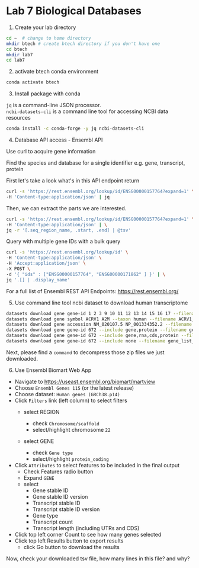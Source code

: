# Lab 7 Biological Databases

1. Create your lab directory

```sh
cd ~  # change to home directory
mkdir btech # create btech directory if you don't have one
cd btech 
mkdir lab7
cd lab7
```

2. activate btech conda environment

```sh
conda activate btech
```

3. Install package with conda

`jq` is a command-line JSON processor.   
`ncbi-datasets-cli` is a command line tool for accessing NCBI data resources

```sh
conda install -c conda-forge -y jq ncbi-datasets-cli
```


4. Database API access - Ensembl API 

Use curl to acquire gene information

Find the species and database for a single identifier e.g. gene, transcript, protein

First let's take a look what's in this API endpoint return
```sh
curl -s 'https://rest.ensembl.org/lookup/id/ENSG00000157764?expand=1' \
-H 'Content-type:application/json' | jq
```
  
Then, we can extract the parts we are interested.   
```sh
curl -s 'https://rest.ensembl.org/lookup/id/ENSG00000157764?expand=1' \
-H 'Content-type:application/json' | \
jq -r '[.seq_region_name, .start, .end] | @tsv'
```

Query with multiple gene IDs with a bulk query

```sh
curl -s 'https://rest.ensembl.org/lookup/id' \
-H 'Content-type:application/json' \
-H 'Accept:application/json' \
-X POST \
-d '{ "ids" : ["ENSG00000157764", "ENSG00000171862" ] }' | \
jq '.[] | .display_name'
```

For a full list of Ensembl REST API Endpoints: https://rest.ensembl.org/



5. Use command line tool ncbi dataset to download human transcriptome

```sh
datasets download gene gene-id 1 2 3 9 10 11 12 13 14 15 16 17 --filename gene_list_1.zip
datasets download gene symbol ACRV1 A2M --taxon human --filename ACRV1_A2M.zip
datasets download gene accession NM_020107.5 NP_001334352.2 --filename gene_list_3.zip
datasets download gene gene-id 672 --include gene,protein --filename gene_list_4.zip
datasets download gene gene-id 672 --include gene,rna,cds,protein --filename gene_list_5.zip
datasets download gene gene-id 672 --include none --filename gene_list_6.zip
```
Next, please find a `command` to decompress those zip files we just downloaded. 



6. Use Ensembl Biomart Web App

- Navigate to https://useast.ensembl.org/biomart/martview
- Choose `Ensembl Genes 115` (or the latest release)
- Choose dataset: `Human genes (GRCh38.p14)`
- Click `Filters` link (left column) to select filters
  - select REGION
    - check `Chromosome/scaffold`
    - select/highlight chromosome `22`

  - select GENE
    - check `Gene type`
    - select/highlight `protein_coding`
- Click `Attributes` to select features to be included in the final output
  - Check Features radio button
  - Expand `GENE`
  - select 
    - Gene stable ID
    - Gene stable ID version
    - Transcript stable ID
    - Transcript stable ID version
    - Gene type
    - Transcript count
    - Transcript length (including UTRs and CDS)
- Click top left corner Count to see how many genes selected
- Click top left Results button to export results
  - click Go button to download the results


Now, check your downloaded tsv file, how many lines in this file? and why?
